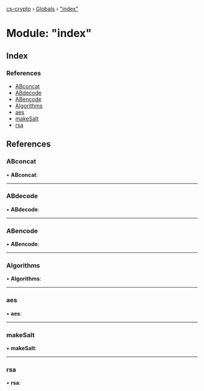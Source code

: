 [cs-crypto](../README.md) › [Globals](../globals.md) › ["index"](_index_.md)

# Module: "index"

## Index

### References

* [ABconcat](_index_.md#abconcat)
* [ABdecode](_index_.md#abdecode)
* [ABencode](_index_.md#abencode)
* [Algorithms](_index_.md#algorithms)
* [aes](_index_.md#aes)
* [makeSalt](_index_.md#makesalt)
* [rsa](_index_.md#rsa)

## References

###  ABconcat

• **ABconcat**:

___

###  ABdecode

• **ABdecode**:

___

###  ABencode

• **ABencode**:

___

###  Algorithms

• **Algorithms**:

___

###  aes

• **aes**:

___

###  makeSalt

• **makeSalt**:

___

###  rsa

• **rsa**:
